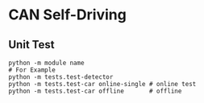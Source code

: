 # CAN Self-Driving

## Unit Test

```shell
python -m module name
# For Example
python -m tests.test-detector
python -m tests.test-car online-single # online test
python -m tests.test-car offline       # offline
```
